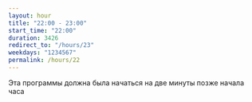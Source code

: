 ```yaml
---
layout: hour
title: "22:00 - 23:00"
start_time: "22:00"
duration: 3426
redirect_to: "/hours/23"
weekdays: "1234567"
permalink: /hours/22
---
```


Эта программы должна была начаться на две минуты позже начала часа
